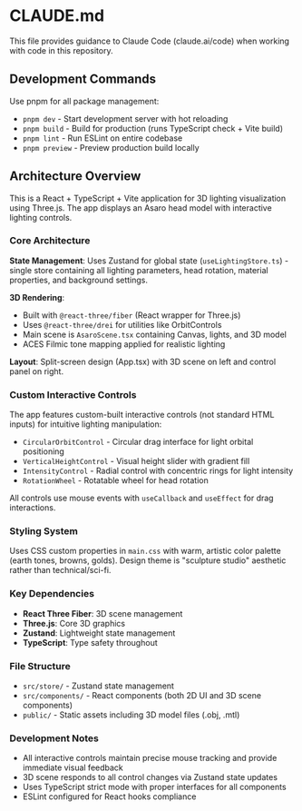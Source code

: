 # CLAUDE.md

This file provides guidance to Claude Code (claude.ai/code) when working with code in this repository.

## Development Commands

Use pnpm for all package management:
- `pnpm dev` - Start development server with hot reloading
- `pnpm build` - Build for production (runs TypeScript check + Vite build)
- `pnpm lint` - Run ESLint on entire codebase
- `pnpm preview` - Preview production build locally

## Architecture Overview

This is a React + TypeScript + Vite application for 3D lighting visualization using Three.js. The app displays an Asaro head model with interactive lighting controls.

### Core Architecture

**State Management**: Uses Zustand for global state (`useLightingStore.ts`) - single store containing all lighting parameters, head rotation, material properties, and background settings.

**3D Rendering**: 
- Built with `@react-three/fiber` (React wrapper for Three.js)
- Uses `@react-three/drei` for utilities like OrbitControls
- Main scene is `AsaroScene.tsx` containing Canvas, lights, and 3D model
- ACES Filmic tone mapping applied for realistic lighting

**Layout**: Split-screen design (App.tsx) with 3D scene on left and control panel on right.

### Custom Interactive Controls

The app features custom-built interactive controls (not standard HTML inputs) for intuitive lighting manipulation:

- `CircularOrbitControl` - Circular drag interface for light orbital positioning
- `VerticalHeightControl` - Visual height slider with gradient fill
- `IntensityControl` - Radial control with concentric rings for light intensity  
- `RotationWheel` - Rotatable wheel for head rotation

All controls use mouse events with `useCallback` and `useEffect` for drag interactions.

### Styling System

Uses CSS custom properties in `main.css` with warm, artistic color palette (earth tones, browns, golds). Design theme is "sculpture studio" aesthetic rather than technical/sci-fi.

### Key Dependencies

- **React Three Fiber**: 3D scene management
- **Three.js**: Core 3D graphics
- **Zustand**: Lightweight state management
- **TypeScript**: Type safety throughout

### File Structure

- `src/store/` - Zustand state management
- `src/components/` - React components (both 2D UI and 3D scene components)  
- `public/` - Static assets including 3D model files (.obj, .mtl)

### Development Notes

- All interactive controls maintain precise mouse tracking and provide immediate visual feedback
- 3D scene responds to all control changes via Zustand state updates
- Uses TypeScript strict mode with proper interfaces for all components
- ESLint configured for React hooks compliance